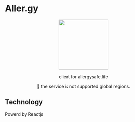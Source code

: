 # Aller.gy
<div style="text-align: center">
  <p align="center">
    <img src="https://github.com/MarmotCluster/AllergySafe-client/assets/87087163/69a4e243-dd59-4db3-8557-b5b13ac65698" width="160px" height="160px" style="display: inline-block" />
  </p>
  <p align="center">client for allergysafe.life</p>
  <p>📢 the service is not supported global regions.</p>
</div>

## Technology
Powerd by Reactjs
